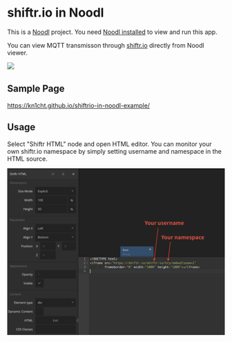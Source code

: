 # shiftr.io in Noodl

This is a [Noodl](https://tensorx.co.jp/noodl-jp/) project. You need [Noodl installed](https://classic.getnoodl.com/download) to view and run this app.

You can view MQTT transmisson through [shiftr.io](https://shiftr.io) directly from Noodl viewer.

![](img/main.gif)

## Sample Page
https://kn1cht.github.io/shiftrio-in-noodl-example/

## Usage
Select "Shiftr HTML" node and open HTML editor.
You can monitor your own shiftr.io namespace by simply setting username and namespace in the HTML source.

![](img/usage.png)
